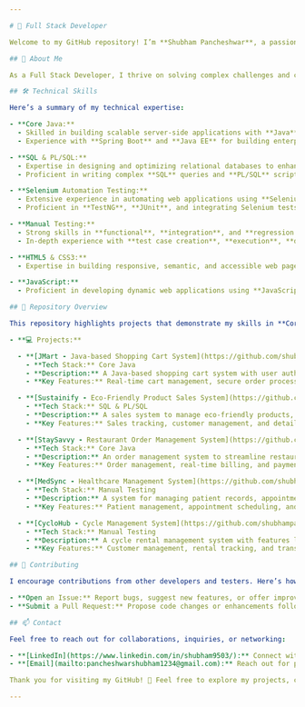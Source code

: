 ```yaml
---

# 🚀 Full Stack Developer

Welcome to my GitHub repository! I’m **Shubham Pancheshwar**, a passionate Full Stack Developer with expertise in **Core Java**, **SQL**, **PL/SQL**, **Selenium Automation Testing**, **Manual Testing**, **HTML5**, **CSS3**, and **JavaScript**. This repository showcases my projects, demonstrating my proficiency in backend and frontend development, automation testing, and database management.

## 🌟 About Me

As a Full Stack Developer, I thrive on solving complex challenges and creating applications that are both functional and user-friendly. With a strong foundation in **Core Java** for server-side development and **SQL**/**PL/SQL** for efficient database management, I’m also proficient in **Selenium Automation Testing** and **Manual Testing** to ensure the reliability and performance of applications. I aim to create solutions that are scalable, maintainable, and robust, whether it’s by developing secure backend systems, optimizing SQL queries, or automating repetitive tasks through testing.

## 🛠️ Technical Skills

Here’s a summary of my technical expertise:

- **Core Java:**
  - Skilled in building scalable server-side applications with **Java**, focusing on object-oriented principles, design patterns, and multithreading.
  - Experience with **Spring Boot** and **Java EE** for building enterprise-level applications.

- **SQL & PL/SQL:**
  - Expertise in designing and optimizing relational databases to enhance performance and scalability.
  - Proficient in writing complex **SQL** queries and **PL/SQL** scripts for data manipulation, analysis, and optimization, with strong experience in **MySQL**.

- **Selenium Automation Testing:**
  - Extensive experience in automating web applications using **Selenium WebDriver**, ensuring consistent and repeatable test executions.
  - Proficient in **TestNG**, **JUnit**, and integrating Selenium tests with CI/CD pipelines to support continuous testing and delivery.

- **Manual Testing:**
  - Strong skills in **functional**, **integration**, and **regression testing** to ensure software reliability and business functionality.
  - In-depth experience with **test case creation**, **execution**, **defect reporting**, and documentation, ensuring quality at every stage of the development process.

- **HTML5 & CSS3:**
  - Expertise in building responsive, semantic, and accessible web pages using **HTML5** and **CSS3** to enhance user experience and accessibility.

- **JavaScript:**
  - Proficient in developing dynamic web applications using **JavaScript** for building interactive and scalable front-end systems.

## 📁 Repository Overview

This repository highlights projects that demonstrate my skills in **Core Java**, **SQL**, **PL/SQL**, and **Testing (both Manual and Automated)**. Below are some of my key projects:

- **💻 Projects:**

  - **[JMart - Java-based Shopping Cart System](https://github.com/shubhampancheshwar9503/JMart):**
    - **Tech Stack:** Core Java
    - **Description:** A Java-based shopping cart system with user authentication, product management, and order processing.
    - **Key Features:** Real-time cart management, secure order processing, and payment integration.

  - **[Sustainify - Eco-Friendly Product Sales System](https://github.com/shubhampancheshwar9503/Sustainify):**
    - **Tech Stack:** SQL & PL/SQL
    - **Description:** A sales system to manage eco-friendly products, track sales, and analyze data.
    - **Key Features:** Sales tracking, customer management, and detailed analytics.

  - **[StaySavvy - Restaurant Order Management System](https://github.com/shubhampancheshwar9503/StaySavvy):**
    - **Tech Stack:** Core Java
    - **Description:** An order management system to streamline restaurant operations, including real-time billing and order tracking.
    - **Key Features:** Order management, real-time billing, and payment processing.

  - **[MedSync - Healthcare Management System](https://github.com/shubhampancheshwar9503/MedSync):**
    - **Tech Stack:** Manual Testing
    - **Description:** A system for managing patient records, appointments, and health data.
    - **Key Features:** Patient management, appointment scheduling, and health record tracking.

  - **[CycloHub - Cycle Management System](https://github.com/shubhampancheshwar9503/CycloHub):**
    - **Tech Stack:** Manual Testing
    - **Description:** A cycle rental management system with features like customer tracking, rental management, and transaction reporting.
    - **Key Features:** Customer management, rental tracking, and transaction history.

## 🤝 Contributing

I encourage contributions from other developers and testers. Here’s how you can help improve the projects:

- **Open an Issue:** Report bugs, suggest new features, or offer improvements.
- **Submit a Pull Request:** Propose code changes or enhancements following the guidelines in each repository.

## 📫 Contact

Feel free to reach out for collaborations, inquiries, or networking:

- **[LinkedIn](https://www.linkedin.com/in/shubham9503/):** Connect with me for professional updates and opportunities.
- **[Email](mailto:pancheshwarshubham1234@gmail.com):** Reach out for project-related discussions or general communication.

Thank you for visiting my GitHub! 🌟 Feel free to explore my projects, contribute, and connect for potential collaborations. Let’s build great solutions together!

---
```

